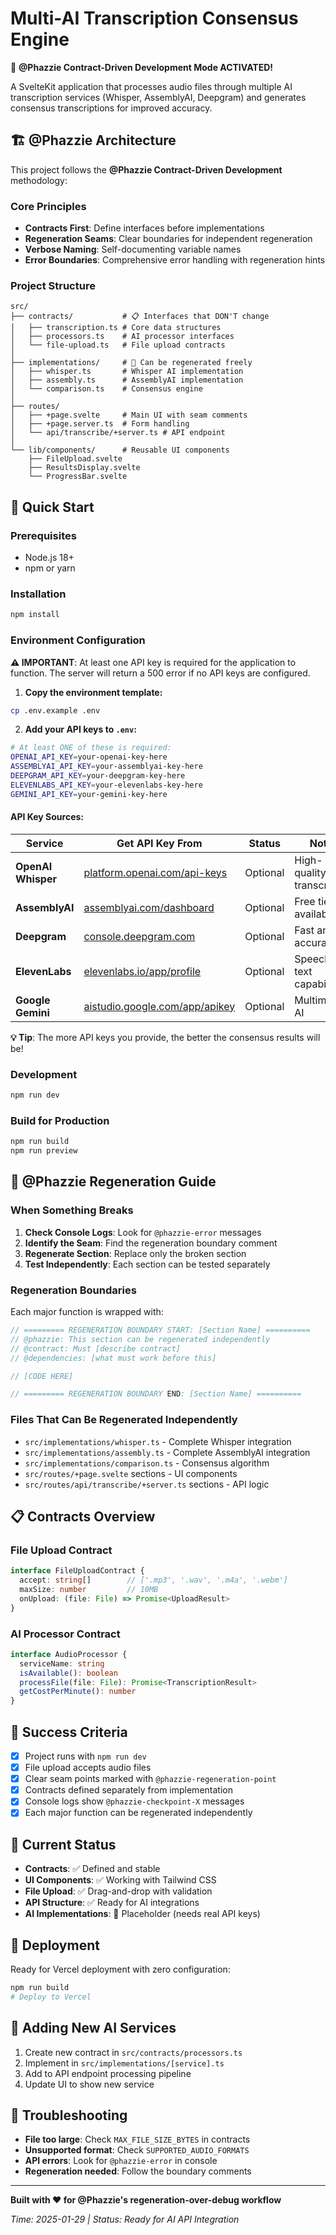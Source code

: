 # Multi-AI Transcription Consensus Engine

🚀 **@Phazzie Contract-Driven Development Mode ACTIVATED!**

A SvelteKit application that processes audio files through multiple AI transcription services (Whisper, AssemblyAI, Deepgram) and generates consensus transcriptions for improved accuracy.

## 🏗️ @Phazzie Architecture

This project follows the **@Phazzie Contract-Driven Development** methodology:

### Core Principles
- **Contracts First**: Define interfaces before implementations
- **Regeneration Seams**: Clear boundaries for independent regeneration
- **Verbose Naming**: Self-documenting variable names
- **Error Boundaries**: Comprehensive error handling with regeneration hints

### Project Structure
```
src/
├── contracts/           # 📋 Interfaces that DON'T change
│   ├── transcription.ts # Core data structures
│   ├── processors.ts    # AI processor interfaces
│   └── file-upload.ts   # File upload contracts
│
├── implementations/     # 🔄 Can be regenerated freely
│   ├── whisper.ts       # Whisper AI implementation
│   ├── assembly.ts      # AssemblyAI implementation
│   └── comparison.ts    # Consensus engine
│
├── routes/
│   ├── +page.svelte     # Main UI with seam comments
│   ├── +page.server.ts  # Form handling
│   └── api/transcribe/+server.ts # API endpoint
│
└── lib/components/      # Reusable UI components
    ├── FileUpload.svelte
    ├── ResultsDisplay.svelte
    └── ProgressBar.svelte
```

## 🚀 Quick Start

### Prerequisites
- Node.js 18+
- npm or yarn

### Installation
```bash
npm install
```

### Environment Configuration

**⚠️ IMPORTANT**: At least one API key is required for the application to function. The server will return a 500 error if no API keys are configured.

1. **Copy the environment template:**
```bash
cp .env.example .env
```

2. **Add your API keys to `.env`:**
```bash
# At least ONE of these is required:
OPENAI_API_KEY=your-openai-key-here
ASSEMBLYAI_API_KEY=your-assemblyai-key-here  
DEEPGRAM_API_KEY=your-deepgram-key-here
ELEVENLABS_API_KEY=your-elevenlabs-key-here
GEMINI_API_KEY=your-gemini-key-here
```

#### API Key Sources:

| Service | Get API Key From | Status | Notes |
|---------|------------------|--------|--------|
| **OpenAI Whisper** | [platform.openai.com/api-keys](https://platform.openai.com/api-keys) | Optional | High-quality transcription |
| **AssemblyAI** | [assemblyai.com/dashboard](https://www.assemblyai.com/dashboard/signup) | Optional | Free tier available |
| **Deepgram** | [console.deepgram.com](https://console.deepgram.com/) | Optional | Fast and accurate |
| **ElevenLabs** | [elevenlabs.io/app/profile](https://elevenlabs.io/app/profile) | Optional | Speech-to-text capabilities |
| **Google Gemini** | [aistudio.google.com/app/apikey](https://aistudio.google.com/app/apikey) | Optional | Multimodal AI |

**💡 Tip**: The more API keys you provide, the better the consensus results will be!

### Development
```bash
npm run dev
```

### Build for Production
```bash
npm run build
npm run preview
```

## 🔧 @Phazzie Regeneration Guide

### When Something Breaks
1. **Check Console Logs**: Look for `@phazzie-error` messages
2. **Identify the Seam**: Find the regeneration boundary comment
3. **Regenerate Section**: Replace only the broken section
4. **Test Independently**: Each section can be tested separately

### Regeneration Boundaries
Each major function is wrapped with:
```javascript
// ========= REGENERATION BOUNDARY START: [Section Name] ==========
// @phazzie: This section can be regenerated independently
// @contract: Must [describe contract]
// @dependencies: [what must work before this]

// [CODE HERE]

// ========= REGENERATION BOUNDARY END: [Section Name] ==========
```

### Files That Can Be Regenerated Independently
- `src/implementations/whisper.ts` - Complete Whisper integration
- `src/implementations/assembly.ts` - Complete AssemblyAI integration
- `src/implementations/comparison.ts` - Consensus algorithm
- `src/routes/+page.svelte` sections - UI components
- `src/routes/api/transcribe/+server.ts` sections - API logic

## 📋 Contracts Overview

### File Upload Contract
```typescript
interface FileUploadContract {
  accept: string[]        // ['.mp3', '.wav', '.m4a', '.webm']
  maxSize: number         // 10MB
  onUpload: (file: File) => Promise<UploadResult>
}
```

### AI Processor Contract
```typescript
interface AudioProcessor {
  serviceName: string
  isAvailable(): boolean
  processFile(file: File): Promise<TranscriptionResult>
  getCostPerMinute(): number
}
```

## 🎯 Success Criteria
- [x] Project runs with `npm run dev`
- [x] File upload accepts audio files
- [x] Clear seam points marked with `@phazzie-regeneration-point`
- [x] Contracts defined separately from implementation
- [x] Console logs show `@phazzie-checkpoint-X` messages
- [x] Each major function can be regenerated independently

## 🔄 Current Status
- **Contracts**: ✅ Defined and stable
- **UI Components**: ✅ Working with Tailwind CSS
- **File Upload**: ✅ Drag-and-drop with validation
- **API Structure**: ✅ Ready for AI integrations
- **AI Implementations**: 🔄 Placeholder (needs real API keys)

## 🚀 Deployment
Ready for Vercel deployment with zero configuration:

```bash
npm run build
# Deploy to Vercel
```

## 📝 Adding New AI Services
1. Create new contract in `src/contracts/processors.ts`
2. Implement in `src/implementations/[service].ts`
3. Add to API endpoint processing pipeline
4. Update UI to show new service

## 🐛 Troubleshooting
- **File too large**: Check `MAX_FILE_SIZE_BYTES` in contracts
- **Unsupported format**: Check `SUPPORTED_AUDIO_FORMATS`
- **API errors**: Look for `@phazzie-error` in console
- **Regeneration needed**: Follow the boundary comments

---

**Built with ❤️ for @Phazzie's regeneration-over-debug workflow**

*Time: 2025-01-29 | Status: Ready for AI API Integration*